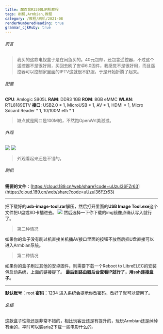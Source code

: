 ```yaml
---
title: 魔百盒R3300L刷机教程 
tags: 刷机,Armbian,教程
category: /教程/刷机/2021-08
renderNumberedHeading: true
grammar_cjkRuby: true
---
```

###### 前言

> 我买的这款电视盒子是在闲鱼买的。40元包邮，还包含遥控器，不过这个遥控器不是很好用，买回去刷了安卓6.0固件，我感觉不是很好用，而且遥控器可以控制家里面的IPTV这就很不舒服，于是开始折腾了起来。
###### 配置
**CPU**: Amlogic S905L
**RAM**: DDR3 1GB
**ROM**: 8GB eMMC
**WLAN**: RTL8189ETV
**接口**: USB2.0 * 1, MicroUSB * 1, AV * 1, HDMI * 1, Micro Sdcard Reader * 1, 10/100M eth * 1
> 缺点就是网口是100M的，不然跑OpenWrt美滋滋。
###### 外观
![](https://cdn.jsdelivr.net/gh/chenzhilinml/image/CHEY-PIC/r3300l-1.jpg)
![](https://cdn.jsdelivr.net/gh/chenzhilinml/image/CHEY-PIC/r3300l-2.jpg)
> 外观看起来还是不错的。
###### 刷机
**需要的文件**：[https://cloud.189.cn/web/share?code=uUzuI36FZr63](https://cloud.189.cn/web/share?code=uUzuI36FZr63)


----------


把下载好的**usb-image-tool.rar**解压，然后打开里面的**USB Image Tool.exe**这个文件把U盘或SD卡插进去。
![](https://cdn.jsdelivr.net/gh/chenzhilinml/image/CHEY-PIC/r3300l-3.png)
然后选择一下你下载的img镜像点确认写入就行了。
> 第二种情况

如果你的盒子没有刷过机直接关机捅AV接口里面的按钮不放然后插U盘直接可以进入Armbian系统。

> 第二种情况

如果你的盒子刷过其他的安卓固件，则需要下载一个Reboot to LibreELEC的安装包启动系统，上面的链接提了。
**最后到路由器后台查看IP就行了，用ssh连接盒子。**


----------

**默认账号**：root
**密码**：1234
进入系统会提示你改密码，改好了就可以使用了。
###### 总结
这款盒子性能还是非常不错的，相比玩客云还是有提升的，玩玩Armbian还是绰绰有余的，平时可以装aria2下载一些电影什么的。